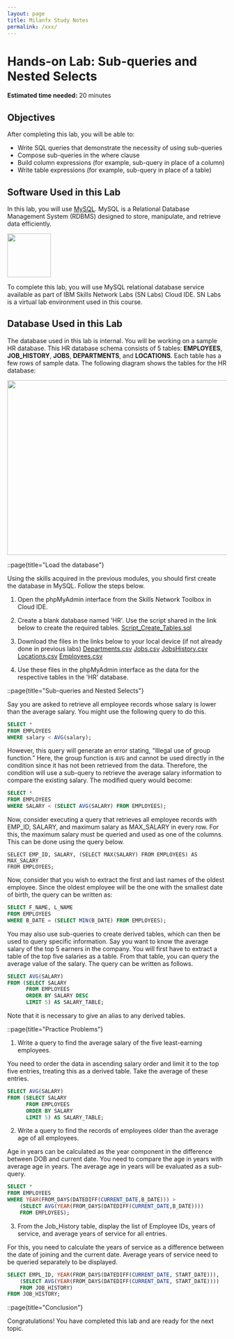 ```yaml
---
layout: page
title: Milanfx Study Notes
permalink: /xxx/
---
```


# Hands-on Lab: Sub-queries and Nested Selects

**Estimated time needed:** 20 minutes

## Objectives

After completing this lab, you will be able to:

*   Write SQL queries that demonstrate the necessity of using sub-queries
*   Compose sub-queries in the where clause
*   Build column expressions (for example, sub-query in place of a column)
*   Write table expressions (for example, sub-query in place of a table)


## Software Used in this Lab

In this lab, you will use <a href="https://www.mysql.com/?utm_medium=Exinfluencer&utm_source=Exinfluencer&utm_content=000026UJ&utm_term=10006555&utm_id=NA-SkillsNetwork-Channel-SkillsNetworkCoursesIBMDB0110ENSkillsNetwork24601058-2021-01-01" target="_blank">MySQL</a>. MySQL is a Relational Database Management System (RDBMS) designed to store, manipulate, and retrieve data efficiently.

<img src="https://cf-courses-data.s3.us.cloud-object-storage.appdomain.cloud/IBM-DB0110EN-SkillsNetwork/labs/Lab%20-%20Create%20Tables%20and%20Load%20Data%20in%20MySQL%20using%20phpMyAdmin/images/mysql.png" width="100" height="100">
<p></p>

To complete this lab, you will use MySQL relational database service available as part of IBM Skills Network Labs (SN Labs) Cloud IDE. SN Labs is a virtual lab environment used in this course.

## Database Used in this Lab

The database used in this lab is internal. You will be working on a sample HR database. This HR database schema consists of 5 tables: **EMPLOYEES**, **JOB_HISTORY**, **JOBS**, **DEPARTMENTS**, and **LOCATIONS**. Each table has a few rows of sample data. The following diagram shows the tables for the HR database:

<img src="https://cf-courses-data.s3.us.cloud-object-storage.appdomain.cloud/IBMDeveloperSkillsNetwork-DB0201EN-SkillsNetwork/labs/Labs_Coursera_V5/labs/Lab%20-%20Create%20tables%20using%20SQL%20scripts%20and%20Load%20data%20into%20tables/images/Sample_1.PNG" width="670" height="400">

::page{title="Load the database"}

Using the skills acquired in the previous modules, you should first create the database in MySQL. Follow the steps below.

1. Open the phpMyAdmin interface from the Skills Network Toolbox in Cloud IDE. 
2. Create a blank database named \'HR\'. Use the script shared in the link below to create the required tables.
[Script_Create_Tables.sql](https://cf-courses-data.s3.us.cloud-object-storage.appdomain.cloud/IBMDeveloperSkillsNetwork-DB0201EN-SkillsNetwork/labs/Module%202/scripts/Script_Create_Tables.sql "Script_Create_Tables.sql")

3. Download the files in the links below to your local device (if not already done in previous labs)
[Departments.csv](https://cf-courses-data.s3.us.cloud-object-storage.appdomain.cloud/a1r9zp7U4g-W3L05Zcsxsg/Departments.csv)
[Jobs.csv](https://cf-courses-data.s3.us.cloud-object-storage.appdomain.cloud/IBMDeveloperSkillsNetwork-DB0201EN-SkillsNetwork/labs/Module%202/data/Jobs.csv)
[JobsHistory.csv](https://cf-courses-data.s3.us.cloud-object-storage.appdomain.cloud/IBMDeveloperSkillsNetwork-DB0201EN-SkillsNetwork/labs/Module%202/data/JobsHistory.csv)
[Locations.csv](https://cf-courses-data.s3.us.cloud-object-storage.appdomain.cloud/IBMDeveloperSkillsNetwork-DB0201EN-SkillsNetwork/labs/Module%202/data/Locations.csv)
[Employees.csv](https://cf-courses-data.s3.us.cloud-object-storage.appdomain.cloud/IBMDeveloperSkillsNetwork-DB0201EN-SkillsNetwork/labs/Module%202/data/Employees.csv)

4. Use these files in the phpMyAdmin interface as the data for the respective tables  in the \'HR\' database.

::page{title="Sub-queries and Nested Selects"}

Say you are asked to retrieve all employee records whose salary is lower than the average salary. You might use the following query to do this.

```SQL
SELECT * 
FROM EMPLOYEES 
WHERE salary < AVG(salary);
```
However, this query will generate an error stating, \"Illegal use of group function.\" Here, the group function is `AVG` and cannot be used directly in the condition since it has not been retrieved from the data. Therefore, the condition will use a sub-query to retrieve the average salary information to compare the existing salary. The modified query would become:

```SQL
SELECT *
FROM EMPLOYEES
WHERE SALARY < (SELECT AVG(SALARY) FROM EMPLOYEES);
```

Now, consider executing a query that retrieves all employee records with EMP_ID, SALARY, and maximum salary as MAX_SALARY in every row. For this, the maximum salary must be queried and used as one of the columns. This can be done using the query below.

```
SELECT EMP_ID, SALARY, (SELECT MAX(SALARY) FROM EMPLOYEES) AS MAX_SALARY 
FROM EMPLOYEES;
```

Now, consider that you wish to extract the first and last names of the oldest employee. Since the oldest employee will be the one with the smallest date of birth, the query can be written as:

```SQL
SELECT F_NAME, L_NAME
FROM EMPLOYEES
WHERE B_DATE = (SELECT MIN(B_DATE) FROM EMPLOYEES);
```

You may also use sub-queries to create derived tables, which can then be used to query specific information. Say you want to know the average salary of the top 5 earners in the company. You will first have to extract a table of the top five salaries as a table. From that table, you can query the average value of the salary. The query can be written as follows.

```SQL
SELECT AVG(SALARY) 
FROM (SELECT SALARY 
	  FROM EMPLOYEES 
	  ORDER BY SALARY DESC 
	  LIMIT 5) AS SALARY_TABLE;
```
Note that it is necessary to give an alias to any derived tables.

::page{title="Practice Problems"}

1. Write a query to find the average salary of the five least-earning employees.



You need to order the data in ascending salary order and limit it to the top five entries, treating this as a derived table. Take the average of these entries.





```SQL
SELECT AVG(SALARY) 
FROM (SELECT SALARY 
	  FROM EMPLOYEES 
	  ORDER BY SALARY 
	  LIMIT 5) AS SALARY_TABLE;
```


2. Write a query to find the records of employees older than the average age of all employees.



Age in years can be calculated as the year component in the difference between DOB and current date. You need to compare the age in years with average age in years. The average age in years will be evaluated as a sub-query.





```SQL
SELECT * 
FROM EMPLOYEES 
WHERE YEAR(FROM_DAYS(DATEDIFF(CURRENT_DATE,B_DATE))) > 
	(SELECT AVG(YEAR(FROM_DAYS(DATEDIFF(CURRENT_DATE,B_DATE)))) 
	FROM EMPLOYEES);
```


3. From the Job_History table, display the list of Employee IDs, years of service, and average years of service for all entries.



For this, you need to calculate the years of service as a difference between the date of joining and the current date. Average years of service need to be queried separately to be displayed.

```SQL
SELECT EMPL_ID, YEAR(FROM_DAYS(DATEDIFF(CURRENT_DATE, START_DATE))), 
	(SELECT AVG(YEAR(FROM_DAYS(DATEDIFF(CURRENT_DATE, START_DATE)))) 
	FROM JOB_HISTORY)
FROM JOB_HISTORY;
```


::page{title="Conclusion"}

Congratulations! You have completed this lab and are ready for the next topic.

